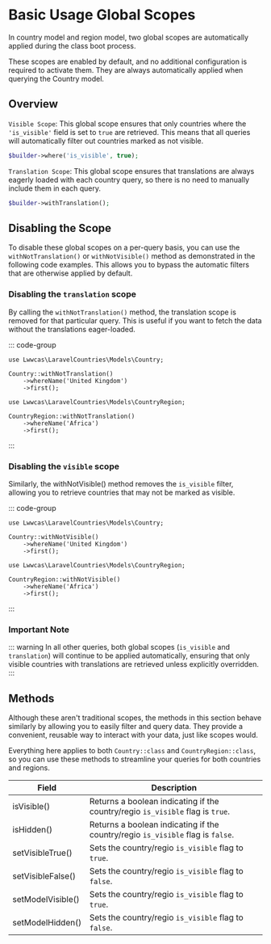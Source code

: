 # Basic Usage Global Scopes

In country model and region model, two global scopes are automatically applied during the class boot process.

These scopes are enabled by default, and no additional configuration is required to activate them.
They are always automatically applied when querying the Country model.

## Overview

`Visible Scope`: This global scope ensures that only countries where the `'is_visible'` field is set to `true` are retrieved.
This means that all queries will automatically filter out countries marked as not visible.

```php
$builder->where('is_visible', true);
```

`Translation Scope`: This global scope ensures that translations are always eagerly loaded with each country query, so there is no need to manually include them in each query.

```php
$builder->withTranslation();
```

## Disabling the Scope

To disable these global scopes on a per-query basis, you can use the `withNotTranslation()` or `withNotVisible()` method as demonstrated in the following code examples.
This allows you to bypass the automatic filters that are otherwise applied by default.

### Disabling the `translation` scope

By calling the `withNotTranslation()` method, the translation scope is removed for that particular query.
This is useful if you want to fetch the data without the translations eager-loaded.

::: code-group

```php{3} [Country::class]
use Lwwcas\LaravelCountries\Models\Country;

Country::withNotTranslation()
    ->whereName('United Kingdom')
    ->first();

```

```php{3} [Region::class]
use Lwwcas\LaravelCountries\Models\CountryRegion;

CountryRegion::withNotTranslation()
    ->whereName('Africa')
    ->first();

```

:::

### Disabling the `visible` scope

Similarly, the withNotVisible() method removes the `is_visible` filter, allowing you to retrieve countries that may not be marked as visible.

::: code-group

```php{3} [Country::class]
use Lwwcas\LaravelCountries\Models\Country;

Country::withNotVisible()
    ->whereName('United Kingdom')
    ->first();

```

```php{3} [Region::class]
use Lwwcas\LaravelCountries\Models\CountryRegion;

CountryRegion::withNotVisible()
    ->whereName('Africa')
    ->first();

```

:::

### Important Note

::: warning
In all other queries, both global scopes (`is_visible` and `translation`) will continue to be applied automatically, ensuring that only visible countries with translations are retrieved unless explicitly overridden.
:::

## Methods

Although these aren't traditional scopes, the methods in this section behave similarly by allowing you to easily filter and query data. They provide a convenient, reusable way to interact with your data, just like scopes would.

Everything here applies to both `Country::class` and `CountryRegion::class`, so you can use these methods to streamline your queries for both countries and regions.


| Field        | Description                                                                                       |
|--------------|---------------------------------------------------------------------------------------------------|
| isVisible()             | Returns a boolean indicating if the country/regio `is_visible` flag is `true`. |
| isHidden()               | Returns a boolean indicating if the country/regio `is_visible` flag is `false`. |
| setVisibleTrue()  | Sets the country/regio `is_visible` flag to `true`.                  |
| setVisibleFalse() | Sets the country/regio `is_visible` flag to `false`.                 |
| setModelVisible() | Sets the country/regio `is_visible` flag to `true`.                  |
| setModelHidden()  | Sets the country/regio `is_visible` flag to `false`.                 |

